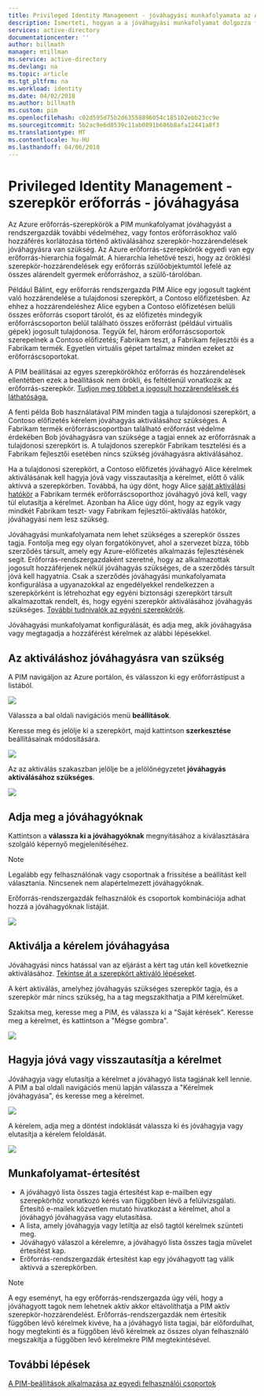 ```yaml
---
title: Privileged Identity Management - jóváhagyási munkafolyamata az Azure erőforrás-szerepkörök |} Microsoft Docs
description: Ismerteti, hogyan a a jóváhagyási munkafolyamat dolgozza fel az Azure-erőforrások.
services: active-directory
documentationcenter: ''
author: billmath
manager: mtillman
ms.service: active-directory
ms.devlang: na
ms.topic: article
ms.tgt_pltfrm: na
ms.workload: identity
ms.date: 04/02/2018
ms.author: billmath
ms.custom: pim
ms.openlocfilehash: c02d595d75b2d63558896054c185102ebb23cc9e
ms.sourcegitcommit: 5b2ac9e6d8539c11ab0891b686b8afa12441a8f3
ms.translationtype: MT
ms.contentlocale: hu-HU
ms.lasthandoff: 04/06/2018
---
```

# <a name="privileged-identity-management---resource-roles---approve"></a>Privileged Identity Management - szerepkör erőforrás - jóváhagyása

Az Azure erőforrás-szerepkörök a PIM munkafolyamat jóváhagyást a rendszergazdák további védelméhez, vagy fontos erőforrásokhoz való hozzáférés korlátozása történő aktiválásához szerepkör-hozzárendelések jóváhagyásra van szükség. Az Azure erőforrás-szerepkörök egyedi van egy erőforrás-hierarchia fogalmát. A hierarchia lehetővé teszi, hogy az öröklési szerepkör-hozzárendelések egy erőforrás szülőobjektumtól lefelé az összes alárendelt gyermek erőforráshoz, a szülő-tárolóban. 

Például Bálint, egy erőforrás rendszergazda PIM Alice egy jogosult tagként való hozzárendelése a tulajdonosi szerepkört, a Contoso előfizetésben. Az ehhez a hozzárendeléshez Alice egyben a Contoso előfizetésen belüli összes erőforrás csoport tárolót, és az előfizetés mindegyik erőforráscsoporton belül található összes erőforrást (például virtuális gépek) jogosult tulajdonosa. Tegyük fel, három erőforráscsoportok szerepelnek a Contoso előfizetés; Fabrikam teszt, a Fabrikam fejlesztői és a Fabrikam termék. Egyetlen virtuális gépet tartalmaz minden ezeket az erőforráscsoportokat.

A PIM beállításai az egyes szerepkörökhöz erőforrás és hozzárendelések ellentétben ezek a beállítások nem örökli, és feltétlenül vonatkozik az erőforrás-szerepkör. [Tudjon meg többet a jogosult hozzárendelések és láthatósága.](pim-resource-roles-eligible-visibility.md)

A fenti példa Bob használatával PIM minden tagja a tulajdonosi szerepkört, a Contoso előfizetés kérelem jóváhagyás aktiválásához szükséges. A Fabrikam termék erőforráscsoportban található erőforrást védelme érdekében Bob jóváhagyásra van szüksége a tagjai ennek az erőforrásnak a tulajdonosi szerepkört is. A tulajdonos szerepkör Fabrikam tesztelési és a Fabrikam fejlesztői esetében nincs szükség jóváhagyásra aktiválásához.

Ha a tulajdonosi szerepkört, a Contoso előfizetés jóváhagyó Alice kérelmek aktiválásának kell hagyja jóvá vagy visszautasítja a kérelmet, előtt ő válik aktívvá a szerepkörben. Továbbá, ha úgy dönt, hogy Alice [saját aktiválási hatókör](pim-resource-roles-activate-your-roles.md#just-enough-administration) a Fabrikam termék erőforráscsoporthoz jóváhagyó jóvá kell, vagy túl elutasítja a kérelmet. Azonban ha Alice úgy dönt, hogy az egyik vagy mindkét Fabrikam teszt- vagy Fabrikam fejlesztői-aktiválás hatókör, jóváhagyási nem lesz szükség.

Jóváhagyási munkafolyamata nem lehet szükséges a szerepkör összes tagja. Fontolja meg egy olyan forgatókönyvet, ahol a szervezet bízza, több szerződés társult, amely egy Azure-előfizetés alkalmazás fejlesztésének segít. Erőforrás-rendszergazdaként szeretné, hogy az alkalmazottak jogosult hozzáférjenek nélkül jóváhagyás szükséges, de a szerződés társult jóvá kell hagyatnia. Csak a szerződés jóváhagyási munkafolyamata konfigurálása a ugyanazokkal az engedélyekkel rendelkezzen a szerepkörként is létrehozhat egy egyéni biztonsági szerepkört társult alkalmazottak rendelt, és, hogy egyéni szerepkör aktiválásához jóváhagyás szükséges. [További tudnivalók az egyéni szerepkörök](pim-resource-roles-custom-role-policy.md).

Jóváhagyási munkafolyamat konfigurálását, és adja meg, akik jóváhagyása vagy megtagadja a hozzáférést kérelmek az alábbi lépésekkel.

## <a name="require-approval-to-activate"></a>Az aktiváláshoz jóváhagyásra van szükség

A PIM navigáljon az Azure portálon, és válasszon ki egy erőforrástípust a listából.

![](media/azure-pim-resource-rbac/aadpim_manage_azure_resource_some_there.png)

Válassza a bal oldali navigációs menü **beállítások**.

Keresse meg és jelölje ki a szerepkört, majd kattintson **szerkesztése** beállításainak módosítására.

![](media/azure-pim-resource-rbac/aadpim_rbac_role_settings_view_settings.png)

Az az aktiválás szakaszban jelölje be a jelölőnégyzetet **jóváhagyás aktiválásához szükséges**.

![](media/azure-pim-resource-rbac/aadpim_rbac_settings_require_approval_checkbox.png)

## <a name="specify-approvers"></a>Adja meg a jóváhagyóknak

Kattintson a **válassza ki a jóváhagyóknak** megnyitásához a kiválasztására szolgáló képernyő megjelenítéséhez.

>[!NOTE]
>Legalább egy felhasználónak vagy csoportnak a frissítése a beállítást kell választania. Nincsenek nem alapértelmezett jóváhagyóknak.

Erőforrás-rendszergazdák felhasználók és csoportok kombinációja adhat hozzá a jóváhagyóknak listáját. 

![](media/azure-pim-resource-rbac/aadpim_rbac_role_settings_select_approvers.png)

## <a name="request-approval-to-activate"></a>Aktiválja a kérelem jóváhagyása

Jóváhagyási nincs hatással van az eljárást a kért tag után kell következnie aktiválásához. [Tekintse át a szerepkört aktiváló lépéseket](pim-resource-roles-activate-your-roles.md).

A kért aktiválás, amelyhez jóváhagyás szükséges szerepkör tagja, és a szerepkör már nincs szükség, ha a tag megszakíthatja a PIM kérelmüket.

Szakítsa meg, keresse meg a PIM, és válassza ki a "Saját kérések". Keresse meg a kérelmet, és kattintson a "Mégse gombra".

![](media/azure-pim-resource-rbac/aadpim_rbac_role_approval_request_pending.png)

## <a name="approve-or-deny-a-request"></a>Hagyja jóvá vagy visszautasítja a kérelmet

Jóváhagyja vagy elutasítja a kérelmet a jóváhagyó lista tagjának kell lennie. A PIM a bal oldali navigációs menü lapján válassza a "Kérelmek jóváhagyása", és keresse meg a kérelmet.

![](media/azure-pim-resource-rbac/aadpim_rbac_approve_requests_list.png)

A kérelem, adja meg a döntést indoklását válassza ki és jóváhagyja vagy elutasítja a kérelem feloldását.

![](media/azure-pim-resource-rbac/aadpim_rbac_approve_request_approved.png)

## <a name="workflow-notifications"></a>Munkafolyamat-értesítést

- A jóváhagyó lista összes tagja értesítést kap e-mailben egy szerepkörhöz vonatkozó kérés van függőben lévő a felülvizsgálati. Értesítő e-mailek közvetlen mutató hivatkozást a kérelmet, ahol a jóváhagyó jóváhagyása vagy elutasítása.
- A lista, amely jóváhagyja vagy letiltja az első tagtól kérelmek szünteti meg. 
- Jóváhagyó válaszol a kérelemre, a jóváhagyó lista összes tagja művelet értesítést kap. 
- Erőforrás-rendszergazdák értesítést kap egy jóváhagyott tag válik aktívvá a szerepkörben. 

>[!Note]
>A egy eseményt, ha egy erőforrás-rendszergazda úgy véli, hogy a jóváhagyott tagok nem lehetnek aktív akkor eltávolíthatja a PIM aktív szerepkör-hozzárendelést. Erőforrás-rendszergazdák nem értesítik függőben lévő kérelmek kivéve, ha a jóváhagyó lista tagjai, bár előfordulhat, hogy megtekinti és a függőben lévő kérelmek az összes olyan felhasználó megszakítja a függőben levő kérelmekre PIM megtekintésével. 

## <a name="next-steps"></a>További lépések

[A PIM-beállítások alkalmazása az egyedi felhasználói csoportok](pim-resource-roles-custom-role-policy.md)
